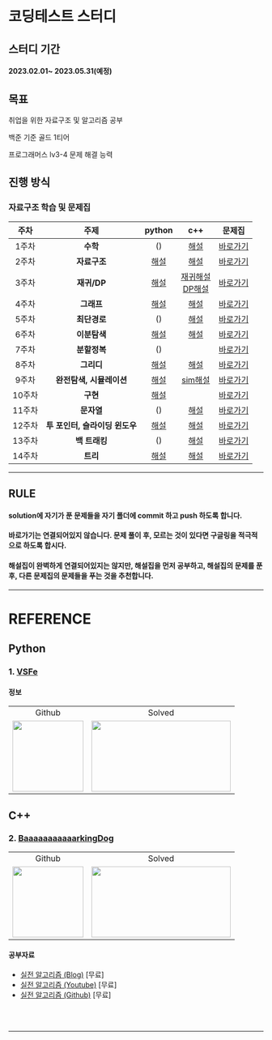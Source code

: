 # 코딩테스트 스터디

## 스터디 기간
#### 2023.02.01~ 2023.05.31(예정)

## 목표
취업을 위한 자료구조 및 알고리즘 공부

백준 기준 골드 1티어

프로그래머스 lv3-4 문제 해결 능력

## 진행 방식


### 자료구조 학습 및 문제집
|  주차 | 주제 | python  | c++ | 문제집 |
|:---:|:---:|:---:|:---:|:---:|
| 1주차 | **수학** |()|[해설](https://blog.encrypted.gg/983)|[바로가기](./01.%20Math)|
| 2주차 | **자료구조** |[해설](02.%20data_structure//Ch.01_기본_자료구조.pdf)|[해설](https://blog.encrypted.gg/727)|[바로가기](./02.%20data_structure)|
| 3주차 | **재귀/DP** |[해설](03.%20DP//Ch.10_동적계획법.pdf)|[재귀해설](https://blog.encrypted.gg/943)<br>[DP해설](https://blog.encrypted.gg/974)|[바로가기](./03.%20DP)|
| 4주차 | **그래프** |[해설](04.%20Graph//Ch.06_그래프_탐색.pdf)|[해설](https://blog.encrypted.gg/1016)|[바로가기](./04.%20graph)|
| 5주차 | **최단경로** |()|[해설](https://blog.encrypted.gg/1037)|[바로가기](./05.%20shortest%20path)|
| 6주차 | **이분탐색** |[해설](06.%20binary%20search//Ch.04_이분탐색.pdf)|[해설](https://blog.encrypted.gg/985)|[바로가기](./06.%20binary%20search)|
| 7주차 | **분할정복** |()||[바로가기](./07.%20divide%20and%20conquer)|
| 8주차 | **그리디** |[해설](08.%20Greedy//Ch.05_탐욕법.pdf)|[해설](https://blog.encrypted.gg/975)|[바로가기](./08.%20greedy)|
| 9주차 | **완전탐색, 시뮬레이션** |[해설](09.%20Brute%20Force//Ch.02_완전탐색.pdf)|[sim해설](https://blog.encrypted.gg/948)|[바로가기](./09.%20simulation)|
| 10주차 | **구현** |[해설](10.%20implementation//Ch.08_구현력_트레이닝_Python.pdf)||[바로가기](./10.%20implementation)|
| 11주차 | **문자열** |()|[해설](https://blog.encrypted.gg/857)|[바로가기](./11.string)|
| 12주차 | **투 포인터, 슬라이딩 윈도우** |[해설](12.%20two%20pointer//Ch.09_부분합_투포인터.pdf)|[해설](https://blog.encrypted.gg/1004)|[바로가기](./12.%20two%20pointer)|
| 13주차 | **백 트래킹** |()|[해설](https://blog.encrypted.gg/945)|[바로가기](./13.%20backtracking)|
| 14주차 | **트리**|[해설](14.%20tree//Ch.11_트리.pdf)|[해설](https://blog.encrypted.gg/1019)|[바로가기](./14.%20tree)|


---
## RULE

#### solution에 자기가 푼 문제들을 자기 폴더에 commit 하고 push 하도록 합니다.
#### 바로가기는 연결되어있지 않습니다. 문제 풀이 후, 모르는 것이 있다면 구글링을 적극적으로 하도록 합시다.
#### 해설집이 완벽하게 연결되어있지는 않지만, 해설집을 먼저 공부하고, 해설집의 문제를 푼 후, 다른 문제집의 문제들을 푸는 것을 추천합니다.

---
# REFERENCE
## Python
### 1. [VSFe](https://github.com/VSFe)

#### 정보

<table>
    <td align="center">Github</td>
    <td align="center">Solved</td>
    <tr>
        <td height="140px"> <a href="https://github.com/VSFe"><img src="https://avatars.githubusercontent.com/u/4595546?s=460&v=4" width="140px" /></a> </td>
        <td height="140px"> <a href="https://solved.ac/klm03025"><img height="140px" width="275px" src="http://mazassumnida.wtf/api/v2/generate_badge?boj=klm03025" /></a> </td>
    </tr>
</table>


## C++
### 2. [BaaaaaaaaaaarkingDog](https://github.com/encrypted-def)

<table>
    <td align="center">Github</td>
    <td align="center">Solved</td>
    <tr>
        <td height="140px"> <a href="https://github.com/encrypted-def"><img src="https://avatars.githubusercontent.com/u/20028331?s=460&u=93ce75536b9f5ab96a8bb99cbac4ccf2925dcc69&v=4" width="140px" /></a> </td>
        <td height="140px"> <a href="https://solved.ac/BaaaaaaaaaaarkingDog"><img height="140px" width="275px" src="http://mazassumnida.wtf/api/v2/generate_badge?boj=BaaaaaaaaaaarkingDog" /></a> </td>
    </tr>
</table>

#### 공부자료

 - [실전 알고리즘 (Blog)](https://blog.encrypted.gg/category/%EA%B0%95%EC%A2%8C/%EC%8B%A4%EC%A0%84%20%EC%95%8C%EA%B3%A0%EB%A6%AC%EC%A6%98) [무료]
 - [실전 알고리즘 (Youtube)](https://www.youtube.com/watch?v=LcOIobH7ues&list=PLtqbFd2VIQv4O6D6l9HcD732hdrnYb6CY) [무료]
 - [실전 알고리즘 (Github)](https://github.com/encrypted-def/basic-algo-lecture) [무료]

<br><br>
<hr>
